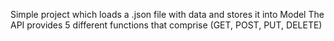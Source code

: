 Simple project which loads a .json file with data and stores it into Model
The API provides 5 different functions that comprise (GET, POST, PUT, DELETE)
